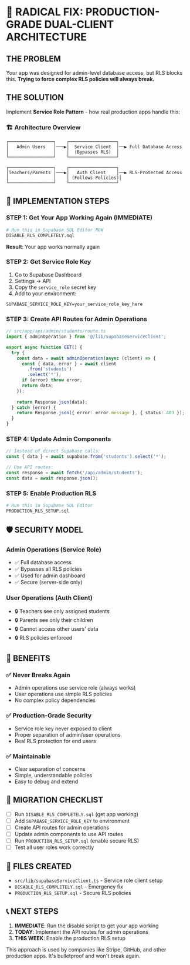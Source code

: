 # 🚀 RADICAL FIX: PRODUCTION-GRADE DUAL-CLIENT ARCHITECTURE

## THE PROBLEM
Your app was designed for admin-level database access, but RLS blocks this. **Trying to force complex RLS policies will always break.**

## THE SOLUTION
Implement **Service Role Pattern** - how real production apps handle this:

### 🏗️ Architecture Overview
```
┌─────────────────┐    ┌──────────────────┐
│   Admin Users   │───▶│  Service Client  │──▶ Full Database Access
│                 │    │  (Bypasses RLS)  │
└─────────────────┘    └──────────────────┘

┌─────────────────┐    ┌──────────────────┐  
│Teachers/Parents │───▶│   Auth Client    │──▶ RLS-Protected Access
│                 │    │ (Follows Policies)│
└─────────────────┘    └──────────────────┘
```

## 🚀 IMPLEMENTATION STEPS

### STEP 1: Get Your App Working Again (IMMEDIATE)
```bash
# Run this in Supabase SQL Editor NOW
DISABLE_RLS_COMPLETELY.sql
```
**Result**: Your app works normally again

### STEP 2: Get Service Role Key
1. Go to Supabase Dashboard
2. Settings → API  
3. Copy the `service_role` secret key
4. Add to your environment:
```env
SUPABASE_SERVICE_ROLE_KEY=your_service_role_key_here
```

### STEP 3: Create API Routes for Admin Operations
```typescript
// src/app/api/admin/students/route.ts
import { adminOperation } from '@/lib/supabaseServiceClient';

export async function GET() {
  try {
    const data = await adminOperation(async (client) => {
      const { data, error } = await client
        .from('students')
        .select('*');
      if (error) throw error;
      return data;
    });
    
    return Response.json(data);
  } catch (error) {
    return Response.json({ error: error.message }, { status: 403 });
  }
}
```

### STEP 4: Update Admin Components
```typescript
// Instead of direct Supabase calls:
const { data } = await supabase.from('students').select('*');

// Use API routes:
const response = await fetch('/api/admin/students');
const data = await response.json();
```

### STEP 5: Enable Production RLS
```bash
# Run this in Supabase SQL Editor
PRODUCTION_RLS_SETUP.sql
```

## 🛡️ SECURITY MODEL

### Admin Operations (Service Role)
- ✅ Full database access
- ✅ Bypasses all RLS policies  
- ✅ Used for admin dashboard
- ✅ Secure (server-side only)

### User Operations (Auth Client)
- 🔒 Teachers see only assigned students
- 🔒 Parents see only their children
- 🔒 Cannot access other users' data
- 🔒 RLS policies enforced

## 🎯 BENEFITS

### ✅ Never Breaks Again
- Admin operations use service role (always works)
- User operations use simple RLS policies
- No complex policy dependencies

### ✅ Production-Grade Security
- Service role key never exposed to client
- Proper separation of admin/user operations
- Real RLS protection for end users

### ✅ Maintainable
- Clear separation of concerns
- Simple, understandable policies
- Easy to debug and extend

## 🚧 MIGRATION CHECKLIST

- [ ] Run `DISABLE_RLS_COMPLETELY.sql` (get app working)
- [ ] Add `SUPABASE_SERVICE_ROLE_KEY` to environment
- [ ] Create API routes for admin operations
- [ ] Update admin components to use API routes
- [ ] Run `PRODUCTION_RLS_SETUP.sql` (enable secure RLS)
- [ ] Test all user roles work correctly

## 🔧 FILES CREATED
- `src/lib/supabaseServiceClient.ts` - Service role client setup
- `DISABLE_RLS_COMPLETELY.sql` - Emergency fix
- `PRODUCTION_RLS_SETUP.sql` - Secure RLS policies

## 📞 NEXT STEPS
1. **IMMEDIATE**: Run the disable script to get your app working
2. **TODAY**: Implement the API routes for admin operations  
3. **THIS WEEK**: Enable the production RLS setup

This approach is used by companies like Stripe, GitHub, and other production apps. It's bulletproof and won't break again.